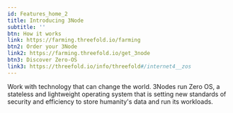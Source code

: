 ```yaml
---
id: Features_home_2
title: Introducing 3Node
subtitle: ''
btn: How it works 
link: https://farming.threefold.io/farming 
btn2: Order your 3Node 
link2: https://farming.threefold.io/get_3node 
btn3: Discover Zero-OS
link3: https://threefold.io/info/threefold#/internet4__zos
---
```

Work with technology that can change the world. 3Nodes run Zero OS, a stateless and lightweight operating system that is setting new standards of security and efficiency to store humanity's data and run its workloads.
